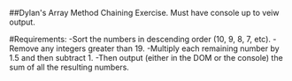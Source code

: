 ##Dylan's Array Method Chaining Exercise.
 Must have console up to veiw output.  

#Requirements:
-Sort the numbers in descending order (10, 9, 8, 7, etc).
-Remove any integers greater than 19.
-Multiply each remaining number by 1.5 and then subtract 1.
-Then output (either in the DOM or the console) the sum of all the resulting numbers.